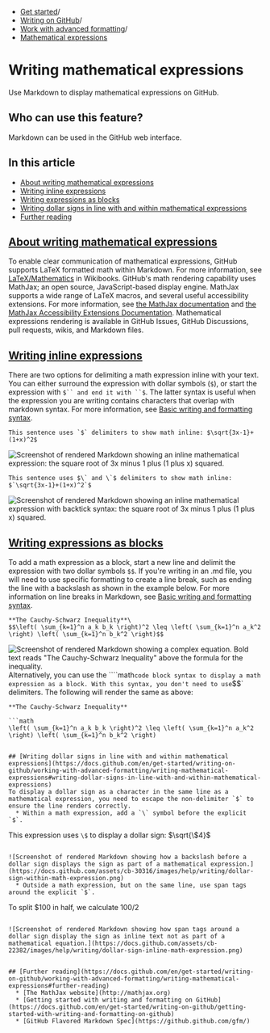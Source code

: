   * [Get started](https://docs.github.com/en/get-started "Get started")/
  * [Writing on GitHub](https://docs.github.com/en/get-started/writing-on-github "Writing on GitHub")/
  * [Work with advanced formatting](https://docs.github.com/en/get-started/writing-on-github/working-with-advanced-formatting "Work with advanced formatting")/
  * [Mathematical expressions](https://docs.github.com/en/get-started/writing-on-github/working-with-advanced-formatting/writing-mathematical-expressions "Mathematical expressions")


# Writing mathematical expressions
Use Markdown to display mathematical expressions on GitHub.
## Who can use this feature?
Markdown can be used in the GitHub web interface.
## In this article
  * [About writing mathematical expressions](https://docs.github.com/en/get-started/writing-on-github/working-with-advanced-formatting/writing-mathematical-expressions#about-writing-mathematical-expressions)
  * [Writing inline expressions](https://docs.github.com/en/get-started/writing-on-github/working-with-advanced-formatting/writing-mathematical-expressions#writing-inline-expressions)
  * [Writing expressions as blocks](https://docs.github.com/en/get-started/writing-on-github/working-with-advanced-formatting/writing-mathematical-expressions#writing-expressions-as-blocks)
  * [Writing dollar signs in line with and within mathematical expressions](https://docs.github.com/en/get-started/writing-on-github/working-with-advanced-formatting/writing-mathematical-expressions#writing-dollar-signs-in-line-with-and-within-mathematical-expressions)
  * [Further reading](https://docs.github.com/en/get-started/writing-on-github/working-with-advanced-formatting/writing-mathematical-expressions#further-reading)


## [About writing mathematical expressions](https://docs.github.com/en/get-started/writing-on-github/working-with-advanced-formatting/writing-mathematical-expressions#about-writing-mathematical-expressions)
To enable clear communication of mathematical expressions, GitHub supports LaTeX formatted math within Markdown. For more information, see [LaTeX/Mathematics](http://en.wikibooks.org/wiki/LaTeX/Mathematics) in Wikibooks.
GitHub's math rendering capability uses MathJax; an open source, JavaScript-based display engine. MathJax supports a wide range of LaTeX macros, and several useful accessibility extensions. For more information, see [the MathJax documentation](http://docs.mathjax.org/en/latest/input/tex/index.html#tex-and-latex-support) and [the MathJax Accessibility Extensions Documentation](https://mathjax.github.io/MathJax-a11y/docs/#reader-guide).
Mathematical expressions rendering is available in GitHub Issues, GitHub Discussions, pull requests, wikis, and Markdown files.
## [Writing inline expressions](https://docs.github.com/en/get-started/writing-on-github/working-with-advanced-formatting/writing-mathematical-expressions#writing-inline-expressions)
There are two options for delimiting a math expression inline with your text. You can either surround the expression with dollar symbols (`$`), or start the expression with `$`` and end it with ``$`. The latter syntax is useful when the expression you are writing contains characters that overlap with markdown syntax. For more information, see [Basic writing and formatting syntax](https://docs.github.com/en/get-started/writing-on-github/getting-started-with-writing-and-formatting-on-github/basic-writing-and-formatting-syntax).
```
This sentence uses `$` delimiters to show math inline: $\sqrt{3x-1}+(1+x)^2$

```

![Screenshot of rendered Markdown showing an inline mathematical expression: the square root of 3x minus 1 plus \(1 plus x\) squared.](https://docs.github.com/assets/cb-6685/images/help/writing/inline-math-markdown-rendering.png)
```
This sentence uses $\` and \`$ delimiters to show math inline: $`\sqrt{3x-1}+(1+x)^2`$

```

![Screenshot of rendered Markdown showing an inline mathematical expression with backtick syntax: the square root of 3x minus 1 plus \(1 plus x\) squared.](https://docs.github.com/assets/cb-10142/images/help/writing/inline-backtick-math-markdown-rendering.png)
## [Writing expressions as blocks](https://docs.github.com/en/get-started/writing-on-github/working-with-advanced-formatting/writing-mathematical-expressions#writing-expressions-as-blocks)
To add a math expression as a block, start a new line and delimit the expression with two dollar symbols `$$`.
If you're writing in an .md file, you will need to use specific formatting to create a line break, such as ending the line with a backslash as shown in the example below. For more information on line breaks in Markdown, see [Basic writing and formatting syntax](https://docs.github.com/en/get-started/writing-on-github/getting-started-with-writing-and-formatting-on-github/basic-writing-and-formatting-syntax#line-breaks).
```
**The Cauchy-Schwarz Inequality**\
$$\left( \sum_{k=1}^n a_k b_k \right)^2 \leq \left( \sum_{k=1}^n a_k^2 \right) \left( \sum_{k=1}^n b_k^2 \right)$$

```

![Screenshot of rendered Markdown showing a complex equation. Bold text reads "The Cauchy-Schwarz Inequality" above the formula for the inequality.](https://docs.github.com/assets/cb-6672/images/help/writing/math-expression-as-a-block-rendering.png)
Alternatively, you can use the ````math` code block syntax to display a math expression as a block. With this syntax, you don't need to use `$$` delimiters. The following will render the same as above:
```
**The Cauchy-Schwarz Inequality**

```math
\left( \sum_{k=1}^n a_k b_k \right)^2 \leq \left( \sum_{k=1}^n a_k^2 \right) \left( \sum_{k=1}^n b_k^2 \right)
```

```

## [Writing dollar signs in line with and within mathematical expressions](https://docs.github.com/en/get-started/writing-on-github/working-with-advanced-formatting/writing-mathematical-expressions#writing-dollar-signs-in-line-with-and-within-mathematical-expressions)
To display a dollar sign as a character in the same line as a mathematical expression, you need to escape the non-delimiter `$` to ensure the line renders correctly.
  * Within a math expression, add a `\` symbol before the explicit `$`.
```
This expression uses `\$` to display a dollar sign: $`\sqrt{\$4}`$

```

![Screenshot of rendered Markdown showing how a backslash before a dollar sign displays the sign as part of a mathematical expression.](https://docs.github.com/assets/cb-30316/images/help/writing/dollar-sign-within-math-expression.png)
  * Outside a math expression, but on the same line, use span tags around the explicit `$`.
```
To split <span>$</span>100 in half, we calculate $100/2$

```

![Screenshot of rendered Markdown showing how span tags around a dollar sign display the sign as inline text not as part of a mathematical equation.](https://docs.github.com/assets/cb-22382/images/help/writing/dollar-sign-inline-math-expression.png)


## [Further reading](https://docs.github.com/en/get-started/writing-on-github/working-with-advanced-formatting/writing-mathematical-expressions#further-reading)
  * [The MathJax website](http://mathjax.org)
  * [Getting started with writing and formatting on GitHub](https://docs.github.com/en/get-started/writing-on-github/getting-started-with-writing-and-formatting-on-github)
  * [GitHub Flavored Markdown Spec](https://github.github.com/gfm/)


